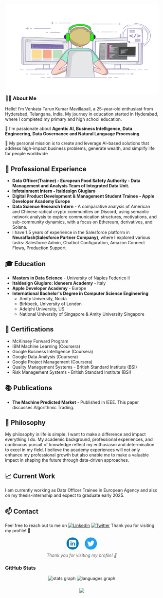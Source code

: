 
<!-- GIF -->
<img align="right" height="300" width="500" src="https://raw.githubusercontent.com/mikonoid/mikonoid/main/images/gifs/coder3.gif" />


### 👨‍💼 About Me

Hello! I'm Venkata Tarun Kumar Mavillapali, a 25-year-old enthusiast from Hyderabad, Telangana, India. My journey in education started in Hyderabad, where I completed my primary and high school education.

🔭 I'm passionate about **Agentic AI, Business Intelligence, Data Engineering, Data Governance and Natural Language Processing**.

💭 My personal mission is to create and leverage AI-based solutions that address high-impact business problems, generate wealth, and simplify life for people worldwide


## 💼 Professional Experience

- **Data Officer(Trainee) - European Food Safety Authority - Data Management and Analysis Team of Integrated Data Unit.**
- **Infotainment Intern - Italdesign Giugiaro**
- **Digital Product Development & Management Student Trainee - Apple Developer Academy Europe**
- **Data Science Research Intern** - A comparative analysis of American and Chinese radical crypto communities on Discord, using semantic network analysis to explore communication structures, motivations, and sub-community dynamics, with a focus on Ethereum, derivatives, and Solana.
- I have 1.5 years of experience in the Salesforce platform in **Neuraflash(Salesforce Partner Company)**, where I explored various tasks: Salesforce Admin, Chatbot Configuration, Amazon Connect Flows, Production Support

## 🎓 Education

- **Masters in Data Science** - University of Naples Federico II
- **Italdesign Giugiaro: Ideneers Academy** - Italy
- **Apple Developer Academy** - Europe
- **International Bachelor's Degree in Computer Science Engineering**
  - Amity University, Noida
  - Birkbeck, University of London
  - Adelphi University, US
  - National University of Singapore & Amity University Singapore
 
## 📜 Certifications
- McKinsey Forward Program
- IBM Machine Learning (Coursera)
- Google Business Intelligence (Coursera)
- Google Data Analysis (Coursera)
- Google Project Management (Coursera)
- Quality Management Systems - British Standard Institute (BSI)
- Risk Management Systems - British Standard Institute (BSI)

## 📚 Publications
- **The Machine Predicted Market** - Published in IEEE. This paper discusses Algorithmic Trading.

## 🧘 Philosophy
My philosophy in life is simple: I want to make a difference and impact everything I do. My academic background, professional experiences, and continuous pursuit of knowledge reflect my enthusiasm and determination to excel in my field. I believe the academy experiences will not only enhance my professional growth but also enable me to make a valuable impact in shaping the future through data-driven approaches.

## 📈 Current Work
I am currently working as Data Officer Trainee in European Agency and also on my thesis-internship and expect to graduate early 2025.

## 📫 Contact

Feel free to reach out to me on [<img src="https://cdn.icon-icons.com/icons2/1753/PNG/512/iconfinder-social-media-applications-14linkedin-4102586_113786.png" alt="LinkedIn" width="20" height="20">](https://www.linkedin.com/in/venkata-tarun-kumar-mavillapalli-967b4613a/) [<img src="https://cdn.icon-icons.com/icons2/1753/PNG/512/iconfinder-social-media-applications-6twitter-4102580_113802.png" alt="Twitter" width="20" height="20">](https://x.com/mvtkop760) Thank you for visiting my profile! 🙏



<style>
  .social-link {
    text-decoration: none;
  }
  .social-link div {
    width: 40px;
    height: 40px;
    border-radius: 50%;
    display: flex;
    align-items: center;
    justify-content: center;
    transition: box-shadow 0.3s;
  }
  .social-link:hover div {
    box-shadow: 0 0 10px rgba(0,0,0,0.2);
  }
  .thank-you {
    margin-top: 10px;
    font-style: italic;
    color: #666;
  }
</style>

<div style="text-align: center;">
  <div style="display: flex; justify-content: center; gap: 20px;">
    <a href="https://www.linkedin.com/in/venkata-tarun-kumar-mavillapalli-967b4613a/" class="social-link" title="Connect with me on LinkedIn">
      <div style="background-color: #0077B5;">
        <svg xmlns="http://www.w3.org/2000/svg" viewBox="0 0 24 24" fill="white" width="24" height="24">
          <path d="M19 0h-14c-2.761 0-5 2.239-5 5v14c0 2.761 2.239 5 5 5h14c2.761 0 5-2.239 5-5v-14c0-2.761-2.239-5-5-5zm-11 19h-3v-10h3v10zm-1.5-11.268c-.966 0-1.75-.784-1.75-1.75s.784-1.75 1.75-1.75 1.75.784 1.75 1.75-.784 1.75-1.75 1.75zm13.5 11.268h-3v-5.5c0-1.379-1.121-2.5-2.5-2.5s-2.5 1.121-2.5 2.5v5.5h-3v-10h3v1.5c.828-1.11 2.172-1.5 3.5-1.5 2.481 0 4.5 2.019 4.5 4.5v5.5z"/>
        </svg>
      </div>
    </a>
    <a href="https://x.com/mvtkop760" class="social-link" title="Follow me on Twitter">
      <div style="background-color: #1DA1F2;">
        <svg xmlns="http://www.w3.org/2000/svg" viewBox="0 0 24 24" fill="white" width="24" height="24">
          <path d="M24 4.557c-.883.392-1.832.656-2.828.775 1.017-.609 1.798-1.574 2.165-2.724-.951.564-2.005.974-3.127 1.195-.897-.957-2.178-1.555-3.594-1.555-2.717 0-4.92 2.203-4.92 4.917 0 .39.045.765.127 1.124-4.09-.205-7.719-2.165-10.148-5.144-.422.722-.666 1.561-.666 2.457 0 1.697.864 3.193 2.177 4.07-.802-.026-1.555-.247-2.212-.616v.061c0 2.367 1.684 4.344 3.92 4.789-.41.111-.843.171-1.29.171-.314 0-.621-.03-.921-.086.622 1.94 2.425 3.354 4.562 3.394-1.671 1.31-3.774 2.09-6.061 2.09-.394 0-.786-.023-1.17-.068 2.169 1.39 4.74 2.2 7.506 2.2 9.005 0 13.93-7.46 13.93-13.93 0-.212-.005-.425-.014-.637.957-.69 1.786-1.555 2.442-2.54z"/>
        </svg>
      </div>
    </a>
  </div>
  <p class="thank-you">Thank you for visiting my profile! 🙏</p>
</div>

### GitHub Stats

<div align="center">
  <img src="https://github-readme-stats.vercel.app/api?username=VenkataTarunKumarMavillapalli&hide_title=false&hide_rank=false&show_icons=true&include_all_commits=true&count_private=true&disable_animations=false&theme=dracula&locale=en&hide_border=false&order=1" height="150" alt="stats graph"  />
  <img src="https://github-readme-stats.vercel.app/api/top-langs?username=VenkataTarunKumarMavillapalli&locale=en&hide_title=false&layout=compact&card_width=320&langs_count=5&theme=dracula&hide_border=false&order=2" height="150" alt="languages graph"  />
</div>

###

<div align="center">
  <img src="https://profile-counter.glitch.me/VenkataTarunKumarMavillapalli/count.svg?"  />
</div>

###
